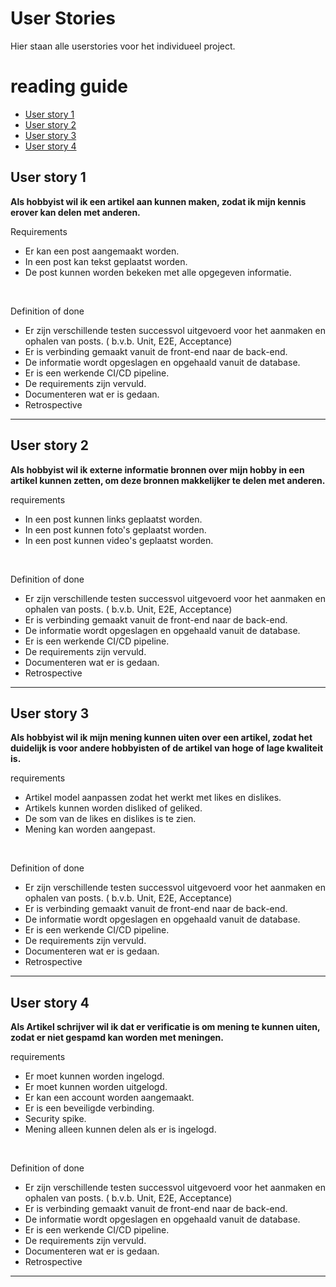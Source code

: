 # User Stories
Hier staan alle userstories voor het individueel project.

# reading guide
- [User story 1](#user-story-1)
- [User story 2](#user-story-2)
- [User story 3](#user-story-3)
- [User story 4](#user-story-4)

## User story 1
**Als hobbyist wil ik een artikel aan kunnen maken, zodat ik mijn kennis erover kan delen met anderen.**

Requirements
- Er kan een post aangemaakt worden.
- In een post kan tekst geplaatst worden.
- De post kunnen worden bekeken met alle opgegeven informatie.

<br>

Definition of done
- Er zijn verschillende testen successvol uitgevoerd voor het aanmaken en ophalen van posts. ( b.v.b. Unit, E2E, Acceptance)
- Er is verbinding gemaakt vanuit de front-end naar de back-end.
- De informatie wordt opgeslagen en opgehaald vanuit de database.
- Er is een werkende CI/CD pipeline.
- De requirements zijn vervuld.
- Documenteren wat er is gedaan.
- Retrospective
-----------------------

## User story 2
**Als hobbyist wil ik externe informatie bronnen over mijn hobby in een artikel kunnen zetten, om deze bronnen makkelijker te delen met anderen.**

requirements
- In een post kunnen links geplaatst worden.
- In een post kunnen foto's geplaatst worden.
- In een post kunnen video's geplaatst worden.

<br>

Definition of done
- Er zijn verschillende testen successvol uitgevoerd voor het aanmaken en ophalen van posts. ( b.v.b. Unit, E2E, Acceptance)
- Er is verbinding gemaakt vanuit de front-end naar de back-end.
- De informatie wordt opgeslagen en opgehaald vanuit de database.
- Er is een werkende CI/CD pipeline.
- De requirements zijn vervuld.
- Documenteren wat er is gedaan.
- Retrospective
-----------------------

## User story 3
**Als hobbyist wil ik mijn mening kunnen uiten over een artikel, zodat het duidelijk is voor andere hobbyisten of de artikel van hoge of lage kwaliteit is.**

requirements
- Artikel model aanpassen zodat het werkt met likes en dislikes.
- Artikels kunnen worden disliked of geliked.
- De som van de likes en dislikes is te zien.
- Mening kan worden aangepast.

<br>

Definition of done
- Er zijn verschillende testen successvol uitgevoerd voor het aanmaken en ophalen van posts. ( b.v.b. Unit, E2E, Acceptance)
- Er is verbinding gemaakt vanuit de front-end naar de back-end.
- De informatie wordt opgeslagen en opgehaald vanuit de database.
- Er is een werkende CI/CD pipeline.
- De requirements zijn vervuld.
- Documenteren wat er is gedaan.
- Retrospective
-----------------------

## User story 4
**Als Artikel schrijver wil ik dat er verificatie is om mening te kunnen uiten, zodat er niet gespamd kan worden met meningen.**

requirements
- Er moet kunnen worden ingelogd.
- Er moet kunnen worden uitgelogd.
- Er kan een account worden aangemaakt.
- Er is een beveiligde verbinding.
- Security spike.
- Mening alleen kunnen delen als er is ingelogd.

<br>

Definition of done
- Er zijn verschillende testen successvol uitgevoerd voor het aanmaken en ophalen van posts. ( b.v.b. Unit, E2E, Acceptance)
- Er is verbinding gemaakt vanuit de front-end naar de back-end.
- De informatie wordt opgeslagen en opgehaald vanuit de database.
- Er is een werkende CI/CD pipeline.
- De requirements zijn vervuld.
- Documenteren wat er is gedaan.
- Retrospective
-----------------------